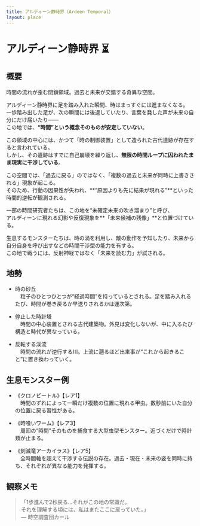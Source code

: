 ```yaml
---
title: アルディーン静時界（Ardeen Temporal）
layout: place
---
```



# アルディーン静時界 ⏳

## 概要
時間の流れが歪む閉鎖領域。過去と未来が交錯する奇異な空間。

アルディーン静時界に足を踏み入れた瞬間、時はまっすぐには進まなくなる。  
一歩踏み出した足が、次の瞬間には後退していたり、言葉を発した声が未来の自分にだけ届いたり――  
この地では、**“時間”という概念そのものが安定していない**。

この領域の中心には、かつて「時の制御装置」として造られた古代遺跡が存在すると言われている。  
しかし、その遺跡はすでに自己崩壊を繰り返し、**無限の時間ループに囚われたまま現実に干渉している**。

この空間では、「過去に戻る」のではなく、「複数の過去と未来が同時に上書きされる」現象が起こる。  
そのため、行動の因果性が失われ、**“原因よりも先に結果が現れる”**といった時間的逆転が観測される。

一部の時間研究者たちは、この地を“未確定未来の吹き溜まり”と呼び、  
アルディーンに現れる幻影や反復現象を**「未来候補の残像」**と位置づけている。

生息するモンスターたちは、時の渦を利用し、敵の動作を予知したり、未来から自分自身を呼び出すなどの時間干渉型の能力を有する。  
この地で戦うには、反射神経ではなく「未来を読む力」が試される。

## 地勢
- 時の砂丘  
　粒子のひとつひとつが“経過時間”を持っているとされる。足を踏み入れるたび、時間が巻き戻るか早送りされるかは運次第。
  
- 停止した時計塔  
　時間の中心装置とされる古代建築物。外見は変化しないが、中に入るたび構造と時代が異なっている。

- 反転する渓流  
　時間の流れが逆行する川。上流に遡るほど出来事が“これから起きること”に置き換わっていく。

## 生息モンスター例
- 《クロノビートル》【レア1】  
　時間のずれによって一瞬だけ複数の位置に現れる甲虫。数秒前にいた自分の位置に戻る習性がある。

- 《時喰いワーム》【レア3】  
　周囲の“時間”そのものを捕食する大型虫型モンスター。近づくだけで時計類が止まる。

- 《刻滅竜アーカイラス》【レア5】  
　全時間軸を超えて干渉する伝説の存在。過去・現在・未来の姿を同時に持ち、それぞれが異なる能力を発揮する。

## 観察メモ
> 「1歩進んで2秒戻る…それがこの地の常識だ。  
> それを理解する頃には、私はまたここに戻っていた。」  
> ― 時空調査団カール
